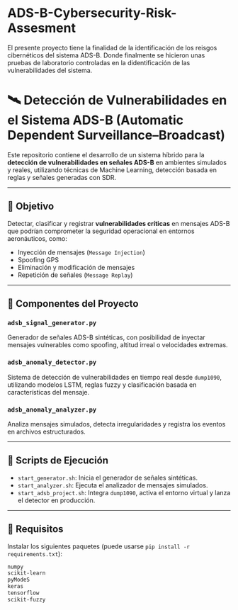 # ADS-B-Cybersecurity-Risk-Assesment
El presente proyecto tiene la finalidad de la identificación de los reisgos cibernéticos del sistema ADS-B. Donde finalmente se hicieron unas pruebas de laboratorio controladas en la didentificación de las vulnerabilidades del sistema.

# 🛰️ Detección de Vulnerabilidades en el Sistema ADS-B (Automatic Dependent Surveillance–Broadcast)

Este repositorio contiene el desarrollo de un sistema híbrido para la **detección de vulnerabilidades en señales ADS-B** en ambientes simulados y reales, utilizando técnicas de Machine Learning, detección basada en reglas y señales generadas con SDR.

---

## 📌 Objetivo

Detectar, clasificar y registrar **vulnerabilidades críticas** en mensajes ADS-B que podrían comprometer la seguridad operacional en entornos aeronáuticos, como:

- Inyección de mensajes (`Message Injection`)
- Spoofing GPS
- Eliminación y modificación de mensajes
- Repetición de señales (`Message Replay`)

---

## 🧠 Componentes del Proyecto

### `adsb_signal_generator.py`
Generador de señales ADS-B sintéticas, con posibilidad de inyectar mensajes vulnerables como spoofing, altitud irreal o velocidades extremas.

### `adsb_anomaly_detector.py`
Sistema de detección de vulnerabilidades en tiempo real desde `dump1090`, utilizando modelos LSTM, reglas fuzzy y clasificación basada en características del mensaje.

### `adsb_anomaly_analyzer.py`
Analiza mensajes simulados, detecta irregularidades y registra los eventos en archivos estructurados.

---

## 🚀 Scripts de Ejecución

- `start_generator.sh`: Inicia el generador de señales sintéticas.
- `start_analyzer.sh`: Ejecuta el analizador de mensajes simulados.
- `start_adsb_project.sh`: Integra `dump1090`, activa el entorno virtual y lanza el detector en producción.

---

## 📂 Requisitos

Instalar los siguientes paquetes (puede usarse `pip install -r requirements.txt`):

```txt
numpy
scikit-learn
pyModeS
keras
tensorflow
scikit-fuzzy
